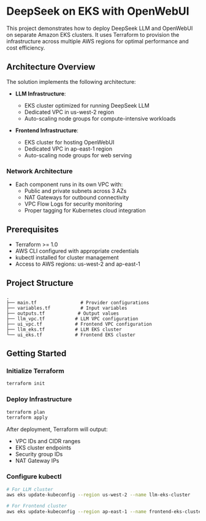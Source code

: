 # DeepSeek on EKS with OpenWebUI

This project demonstrates how to deploy DeepSeek LLM and OpenWebUI on separate Amazon EKS clusters. It uses Terraform to provision the infrastructure across multiple AWS regions for optimal performance and cost efficiency.

## Architecture Overview

The solution implements the following architecture:

- **LLM Infrastructure**: 
  - EKS cluster optimized for running DeepSeek LLM
  - Dedicated VPC in us-west-2 region
  - Auto-scaling node groups for compute-intensive workloads

- **Frontend Infrastructure**:
  - EKS cluster for hosting OpenWebUI
  - Dedicated VPC in ap-east-1 region
  - Auto-scaling node groups for web serving

### Network Architecture

- Each component runs in its own VPC with:
  - Public and private subnets across 3 AZs
  - NAT Gateways for outbound connectivity
  - VPC Flow Logs for security monitoring
  - Proper tagging for Kubernetes cloud integration

## Prerequisites

- Terraform >= 1.0
- AWS CLI configured with appropriate credentials
- kubectl installed for cluster management
- Access to AWS regions: us-west-2 and ap-east-1

## Project Structure

```
.
├── main.tf                # Provider configurations
├── variables.tf           # Input variables
├── outputs.tf            # Output values
├── llm_vpc.tf           # LLM VPC configuration
├── ui_vpc.tf            # Frontend VPC configuration
├── llm_eks.tf           # LLM EKS cluster
└── ui_eks.tf            # Frontend EKS cluster
```

## Getting Started

### Initialize Terraform

```bash
terraform init
```

### Deploy Infrastructure

```bash
terraform plan
terraform apply
```

After deployment, Terraform will output:
- VPC IDs and CIDR ranges
- EKS cluster endpoints
- Security group IDs
- NAT Gateway IPs

### Configure kubectl

```bash
# For LLM cluster
aws eks update-kubeconfig --region us-west-2 --name llm-eks-cluster

# For Frontend cluster
aws eks update-kubeconfig --region ap-east-1 --name frontend-eks-cluster
```